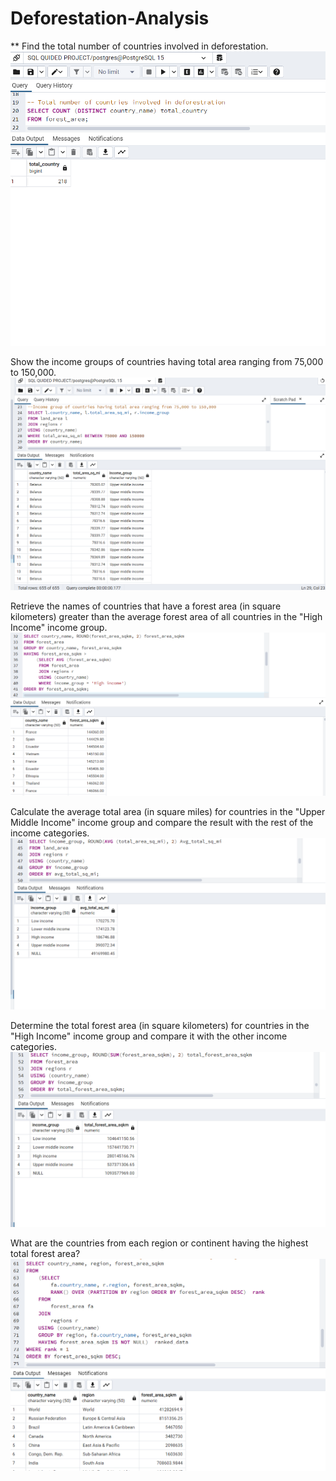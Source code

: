 # Deforestation-Analysis

** Find the total number of countries involved in deforestation. 
![](image201.png)

Show the income groups of countries having total area ranging from 75,000 to 150,000.
![](image202.png)

Retrieve the names of countries that have a forest area (in square kilometers) greater than the average forest area of all countries in the "High Income" income group.
![](image203.png)

Calculate the average total area (in square miles) for countries in the "Upper Middle Income" income group and compare the result with the rest of the income categories.
 ![](image204.png)               

Determine the total forest area (in square kilometers) for countries in the "High Income" income group and compare it with the other income categories. 
![](image205.png)

What are the countries from each region or continent having the highest total forest area?
![](image206.png)
